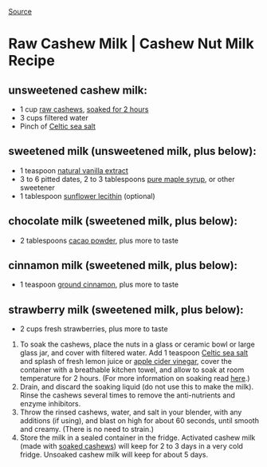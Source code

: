 [Source](http://healthyblenderrecipes.com/recipes/home_made_raw_cashew_milk "Permalink to Raw Cashew Milk | Cashew Nut Milk Recipe")

# Raw Cashew Milk | Cashew Nut Milk Recipe
## unsweetened cashew milk:

-   1 cup [raw cashews], [soaked for 2 hours]
-   3 cups filtered water 
-   Pinch of [Celtic sea salt]

## sweetened milk (unsweetened milk, plus below):

-   1 teaspoon [natural vanilla extract ]
-   3 to 6 pitted dates, 2 to 3 tablespoons [pure maple syrup], or other
    sweetener
-   1 tablespoon [sunflower lecithin] (optional)

## chocolate milk (sweetened milk, plus below):

-   2 tablespoons [cacao powder], plus more to taste 

## cinnamon milk (sweetened milk, plus below):

-   1 teaspoon [ground cinnamon], plus more to taste​

## strawberry milk (sweetened milk, plus below):

-   2 cups fresh strawberries, plus more to taste

1.  To soak the cashews, place the nuts in a glass or ceramic bowl or
    large glass jar, and cover with filtered water. Add 1 teaspoon
    [Celtic sea salt] and splash of fresh lemon juice or [apple cider
    vinegar], cover the container with a breathable kitchen towel, and
    allow to soak at room temperature for 2 hours. (For more information
    on soaking read [here][soaked for 2 hours].)
2.  Drain, and discard the soaking liquid (do not use this to make the
    milk). Rinse the cashews several times to remove the anti-nutrients
    and enzyme inhibitors.
3.  Throw the rinsed cashews, water, and salt in your blender, with any
    additions (if using), and blast on high for about 60 seconds, until
    smooth and creamy. (There is no need to strain.)
4.  Store the milk in a sealed container in the fridge. Activated cashew
    milk (made with [soaked cashews][soaked for 2 hours]) will keep for
    2 to 3 days in a very cold fridge. Unsoaked cashew milk will keep
    for about 5 days.


  [raw cashews]: http://amzn.to/1r3g06G
  [soaked for 2 hours]: http://healthyblenderrecipes.com/hints_tips/soaking_nuts_seeds_grains
  [Celtic sea salt]: http://amzn.to/1XBuCEf
  [natural vanilla extract ]: http://amzn.to/1TwVZeF
  [pure maple syrup]: http://amzn.to/1TwW1Dj
  [sunflower lecithin]: http://amzn.to/1Xfxbhe
  [cacao powder]: http://amzn.to/1TwWjdy
  [ground cinnamon]: http://amzn.to/1Xfxqsy
  [apple cider vinegar]: http://amzn.to/1TwVLV5
